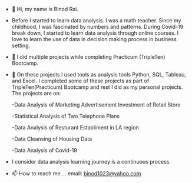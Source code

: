 - 👋 Hi, my name is Binod Rai.
- Before I started to learn data analysis. I was a math teacher. Since my childhood, I was fascinated by numbers and patterns. During Covid-19 break down, I started to learn data analysis through online courses. I love to learn the use of data in decision making process in business setting. 
- 🌱 I did multiple projects while completing Practicum (TripleTen) Bootcamp. 
- 💞️ On these projects I used tools as analysis tools Python, SQL, Tableau, and Excel.
I completed some of these projects as part of TripleTen(Practicum) Bootcamp and rest I did as my personal projects.
The projects are on:

  -Data Analysis of Marketing Advertisement Investment of Retail Store

  -Statistical Analysis of Two Telephone Plans

  -Data Analysis of Resturant Establiment in LA region

  -Data Cleansing of Housing Data

  -Data Analysis of Covid-19

- I consider data analysis learning journey is a continuous process.
- 📫 How to reach me ...
email: binod1023@yahoo.com



